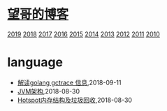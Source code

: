 # [望哥的博客](http://blog.sisopipo.com)
 [2019](/2019/)
 [2018](/2018/)
 [2017](/2017/)
 [2016](/2016/)
 [2015](/2015/)
 [2014](/2014/)
 [2013](/2013/)
 [2012](/2012/)
 [2011](/2011/)
 [2010](/2010/)


# language
* [解读golang gctrace 信息](/2018/2018-09-11-golang-gctrace-info),2018-09-11
* [JVM架构](/2018/2018-08-30-jvm-arch),2018-08-30
* [Hotspot内存结构及垃圾回收](/2018/2018-08-30-hotspot-memory-and-gc),2018-08-30
